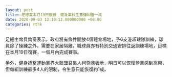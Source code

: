 ```yaml
---
layout: post
title: 足總冀本月19日復賽　健身業料生意僅回復一成
date: 2020-09-03 12:10:12.000000000 +08:00
categories: rthk
---
```


足總主席貝鈞奇表示，政府將有條件開放4個體育場地，予6支港超球隊訓練，球員除了操練之外，需要在家居隔離，職球員亦有特別交通安排往返訓練場地，目標在本月19日復賽，一個月內完成賽事。

另外，健身搏擊運動業界大聯盟召集人柯尊鼎表示，明日可以恢復營業感到高興，但每組訓練最多4人的限制，令生意只能恢復約1成。
